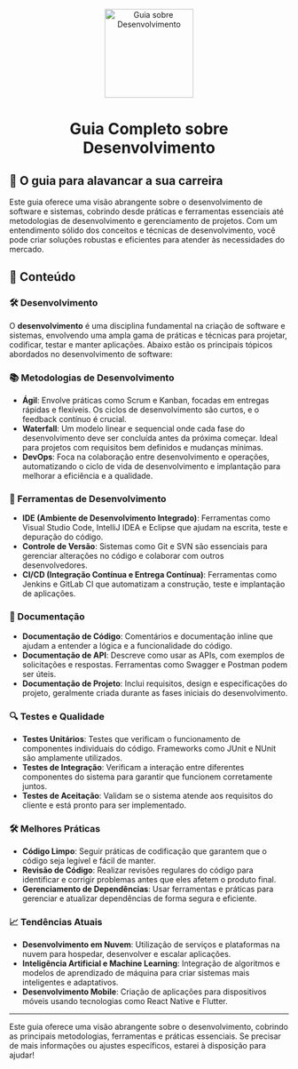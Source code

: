 <p align="center">
  <a href="https://www.example.com/images/development.png">
    <img src="./images/guia.png" alt="Guia sobre Desenvolvimento" width="160" height="160">
  </a>
  <h1 align="center">Guia Completo sobre Desenvolvimento</h1>
</p>

## :dart: O guia para alavancar a sua carreira

Este guia oferece uma visão abrangente sobre o desenvolvimento de software e sistemas, cobrindo desde práticas e ferramentas essenciais até metodologias de desenvolvimento e gerenciamento de projetos. Com um entendimento sólido dos conceitos e técnicas de desenvolvimento, você pode criar soluções robustas e eficientes para atender às necessidades do mercado.

## :dart: Conteúdo

### 🛠️ Desenvolvimento
O **desenvolvimento** é uma disciplina fundamental na criação de software e sistemas, envolvendo uma ampla gama de práticas e técnicas para projetar, codificar, testar e manter aplicações. Abaixo estão os principais tópicos abordados no desenvolvimento de software:

### 📚 Metodologias de Desenvolvimento
- **Ágil**: Envolve práticas como Scrum e Kanban, focadas em entregas rápidas e flexíveis. Os ciclos de desenvolvimento são curtos, e o feedback contínuo é crucial.
- **Waterfall**: Um modelo linear e sequencial onde cada fase do desenvolvimento deve ser concluída antes da próxima começar. Ideal para projetos com requisitos bem definidos e mudanças mínimas.
- **DevOps**: Foca na colaboração entre desenvolvimento e operações, automatizando o ciclo de vida de desenvolvimento e implantação para melhorar a eficiência e a qualidade.

### 🔧 Ferramentas de Desenvolvimento
- **IDE (Ambiente de Desenvolvimento Integrado)**: Ferramentas como Visual Studio Code, IntelliJ IDEA e Eclipse que ajudam na escrita, teste e depuração do código.
- **Controle de Versão**: Sistemas como Git e SVN são essenciais para gerenciar alterações no código e colaborar com outros desenvolvedores.
- **CI/CD (Integração Contínua e Entrega Contínua)**: Ferramentas como Jenkins e GitLab CI que automatizam a construção, teste e implantação de aplicações.

### 📝 Documentação
- **Documentação de Código**: Comentários e documentação inline que ajudam a entender a lógica e a funcionalidade do código.
- **Documentação de API**: Descreve como usar as APIs, com exemplos de solicitações e respostas. Ferramentas como Swagger e Postman podem ser úteis.
- **Documentação de Projeto**: Inclui requisitos, design e especificações do projeto, geralmente criada durante as fases iniciais do desenvolvimento.

### 🔍 Testes e Qualidade
- **Testes Unitários**: Testes que verificam o funcionamento de componentes individuais do código. Frameworks como JUnit e NUnit são amplamente utilizados.
- **Testes de Integração**: Verificam a interação entre diferentes componentes do sistema para garantir que funcionem corretamente juntos.
- **Testes de Aceitação**: Validam se o sistema atende aos requisitos do cliente e está pronto para ser implementado.

### 🛠️ Melhores Práticas
- **Código Limpo**: Seguir práticas de codificação que garantem que o código seja legível e fácil de manter.
- **Revisão de Código**: Realizar revisões regulares do código para identificar e corrigir problemas antes que eles afetem o produto final.
- **Gerenciamento de Dependências**: Usar ferramentas e práticas para gerenciar e atualizar dependências de forma segura e eficiente.

### 📈 Tendências Atuais
- **Desenvolvimento em Nuvem**: Utilização de serviços e plataformas na nuvem para hospedar, desenvolver e escalar aplicações.
- **Inteligência Artificial e Machine Learning**: Integração de algoritmos e modelos de aprendizado de máquina para criar sistemas mais inteligentes e adaptativos.
- **Desenvolvimento Mobile**: Criação de aplicações para dispositivos móveis usando tecnologias como React Native e Flutter.

---

Este guia oferece uma visão abrangente sobre o desenvolvimento, cobrindo as principais metodologias, ferramentas e práticas essenciais. Se precisar de mais informações ou ajustes específicos, estarei à disposição para ajudar!
